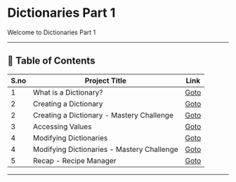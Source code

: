 # Dictionaries Part 1

Welcome to Dictionaries Part 1

---

## 📅 Table of Contents

| S.no | Project Title                              | Link                                                          |
|------|--------------------------------------------|---------------------------------------------------------------|
| 1    | What is a Dictionary?                      | [Goto](1_What_is_a_Dictionary/README.md)                      |
| 2    | Creating a Dictionary                      | [Goto](2_Creating_a_Dictionary/README.md)                     |
| 2    | Creating a Dictionary - Mastery Challenge  | [Goto](2_Creating_a_Dictionary/mastery_challenge/README.md)   |
| 3    | Accessing Values                           | [Goto](3_Accessing_Values/README.md)                          |
| 4    | Modifying Dictionaries                     | [Goto](4_Modifying_Dictionaries/README.md)                    |
| 4    | Modifying Dictionaries - Mastery Challenge | [Goto](4_Modifying_Dictionaries/mastery_challenge/README.md)  |
| 5    | Recap - Recipe Manager                     | [Goto](5_Recap_Recipe_Manager/README.md)                      |



---


